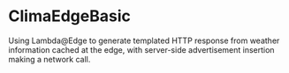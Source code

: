 # ClimaEdgeBasic
Using Lambda@Edge to generate templated HTTP response from weather information cached at the edge, with server-side advertisement insertion making a network call.